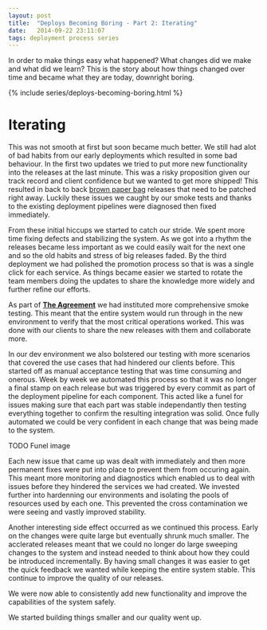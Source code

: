 ```yaml
---
layout: post
title:  "Deploys Becoming Boring - Part 2: Iterating"
date:   2014-09-22 23:11:07
tags: deployment process series
---
```


In order to make things easy what happened? What changes did we make and what
did we learn? This is the story about how things changed over time and became
what they are today, downright boring.

{% include series/deploys-becoming-boring.html %}

Iterating
=======================================

This was not smooth at first but soon became much better. We still had alot of
bad habits from our early deployments which resulted in some bad behaviour. In
the first two updates we tried to put more new functionality into the releases
at the last minute. This was a risky proposition given our track record and
client confidence but we wanted to get more shipped! This resulted in back to
back [brown paper bag][bag] releases that need to be patched right away.
Luckily these issues we caught by our smoke tests and thanks to the existing
deployment pipelines were diagnosed then fixed immediately.

From these initial hiccups we started to catch our stride. We spent more time
fixing defects and stabilizing the system. As we got into a rhythm the releases
became less important as we could easily wait for the next one and so the old
habits and stress of big releases faded. By the third deployment we had
polished the promotion process so that is was a single click for each service.
As things became easier we started to rotate the team members doing the
updates to share the knowledge more widely and further refine our efforts.

As part of __[The Agreement](TODO#the-agreement)__ we had instituted more comprehensive
smoke testing. This meant that the entire system would run through in the new
environment to verify that the most critical operations worked. This was done
with our clients to share the new releases with them and collaborate more.

In our dev environment we also bolstered our testing with more scenarios that
covered the use cases that had hindered our clients before. This started off as
manual acceptance testing that was time consuming and onerous. Week by week we
automated this process so that it was no longer a final stamp on each release
but was triggered by every commit as part of the deployment pipeline for each
component. This acted like a funel for issues making sure that each part was
stable independantly then testing everything together to confirm the resulting
integration was solid. Once fully automated we could be very confident in each
change that was being made to the system.

TODO Funel image

Each new issue that came up was dealt with immediately and then more permanent
fixes were put into place to prevent them from occuring again. This meant more
monitoring and diagnostics which enabled us to deal with issues before they
hindered the services we had created. We invested further into hardenning
our environments and isolating the pools of resources used by each one. This
prevented the cross contamination we were seeing and vastly improved stability.

Another interesting side effect occurred as we continued this process. Early on
the changes were quite large but eventually shrunk much smaller. The acclerated
releases meant that we could no longer do large sweeping changes to the system
and instead needed to think about how they could be introduced incrementally.
By having small changes it was easier to get the quick feedback we wanted while
keeping the entire system stable. This continue to improve the quality of our
releases.

We were now able to consistently add new functionality and improve the capabilities of the system safely.

We started building things smaller and our quality went up.

[cd]:       http://www.amazon.com/dp/B003YMNVC0/
[pipeline]: http://martinfowler.com/bliki/DeploymentPipeline.html
[bag]:      http://www.catb.org/jargon/html/B/brown-paper-bag-bug.html